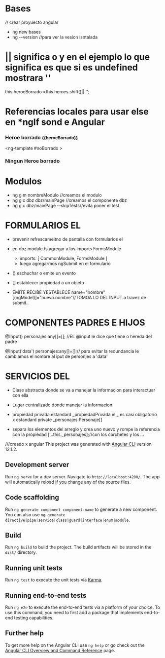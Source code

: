 # Bases
// crear proyuecto angular
* ng new bases
* ng --version //para ver la vesion isntalada

# || significa o y en el ejemplo lo que significa es que si es undefined mostrara ''
   this.heroeBorrado =this.heroes.shift()|| '';


# Referencias locales para usar else en *ngIf sond e Angular
<div *ngIf="heroeBorrado; else noBorrado" class="">
        <h3  >Heroe borrado  <small>{{heroeBorrado}}</small></h3>
</div>

<ng-template #noBorrado >
    <h3  >Ningun Heroe borrado</h3>
</ng-template>


# Modulos
* ng g m nombreModulo //creamos el modulo
* ng g c dbz dbz/mainPage //creamos el componente dbz 
*  ng g c dbz/mainPage --skipTests//evita poner el test 

# FORMULARIOS EL
* prevenir refrescameitno de pantalla con formularios el
* en dbz.module.ts agregar a los imports FormsModule
    *  imports: [
            CommonModule,
            FormsModule
        ]
    * luego agregarmos ngSubmit en el formulario
    <form (ngSubmit)="agregar()" >


* () eschuchar o emite un evento
* [] establecer propiedad a un objeto



* EMITE RECIBE YESTABLECE
            name="nombre"
            [(ngModel)]="nuevo.nombre"//TOMOA LO DEL INPUT a travez de submit..

# COMPONENTES PADRES E HIJOS

@Input() personajes:any[]=[]; //EL @input le dice que tiene o hereda del padre

  @Input('data') personajes:any[]=[];// para evitar la redundancia le cambiamos el nombre al iput de personjes a 'data'


# SERVICIOS DEL
* Clase abstracta donde se va a manejar la informacion para interactuar con ella
* Lugar centralizado donde manejar la informacion

* propiedad privada estandard _propiedadPrivada el _ es casi obligatorio x estandard
 private _personajes:Personaje[]

 * separa los elementos del arreglo y crea uno nuevo y rompe la referencia con la propiedad
    [...this._personajes];//con los corchetes y los ... 







///creado x angular
This project was generated with [Angular CLI](https://github.com/angular/angular-cli) version 12.1.2.


## Development server

Run `ng serve` for a dev server. Navigate to `http://localhost:4200/`. The app will automatically reload if you change any of the source files.

## Code scaffolding

Run `ng generate component component-name` to generate a new component. You can also use `ng generate directive|pipe|service|class|guard|interface|enum|module`.

## Build

Run `ng build` to build the project. The build artifacts will be stored in the `dist/` directory.

## Running unit tests

Run `ng test` to execute the unit tests via [Karma](https://karma-runner.github.io).

## Running end-to-end tests

Run `ng e2e` to execute the end-to-end tests via a platform of your choice. To use this command, you need to first add a package that implements end-to-end testing capabilities.

## Further help

To get more help on the Angular CLI use `ng help` or go check out the [Angular CLI Overview and Command Reference](https://angular.io/cli) page.
